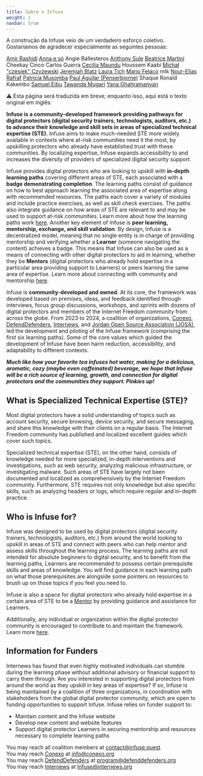```yaml
---
title: Sobre o Infuse
weight: 1
navbar: true
---
```


A construção da Infuse veio de um verdadeiro esforço coletivo. Gostaríamos de agradecer especialmente as seguintes pessoas:

[Amir Rashidi](https://www.miaan.org/)
[Anna e só](https://notapplicable.dev)
Angie Ballesteros
[Anthony Sule](http://www.rtafrica.org/)
[Beatrice Martini](https://www.accessnow.org/help/)
Cheekay Cinco
Carlos Guerra
[Cecilia Maundu](https://linktr.ee/digitaldada)
Houssem Kaabi
[Michał "czesiek" Czyżewski](https://czesiek.net/)
[Jeremiah Blatz](https://jeremiahblatz.com/)
[Laura Tich](https://boltech.global/)
[Mario Felaco](https://conexo.org/)
mtk
[Nour-Elias Rafraf](https://www.linkedin.com/in/nour-elias-rafraf-4041721ba)
[Patricia Musomba](https://www.linkedin.com/in/patriciamusomba)
[Paul Aguilar (Penserbjorne)](http://penserbjorne.com/)
Shaque
Ronald Kakembo
[Samuel Eibu](https://www.linkedin.com/in/samuel-eibu-1b6097aa)
[Tawanda Mugari](https://digitalsociety.africa/)
[Yana Ghahramanyan](https://am.linkedin.com/in/yana-ghahramanyan-b1129250)


⚠️ Esta página será traduzida em breve; enquanto isso, aqui está o texto original em inglês:

**Infuse is a community-developed framework providing pathways for digital protectors (digital security trainers, technologists, auditors, etc.) to advance their knowledge and skill sets in areas of specialized technical expertise (STE).** Infuse aims to make much-needed STE more widely available in contexts where at-risk communities need it the most, by upskilling protectors who already have established trust with these communities. By localizing expertise, Infuse expands accessibility to and increases the diversity of providers of specialized digital security support.

Infuse provides digital protectors who are looking to upskill with **in-depth learning paths** covering different areas of STE, each associated with a **badge demonstrating completion**. The learning paths consist of guidance on how to best approach learning the associated area of expertise along with recommended resources. The paths each cover a variety of modules and include practice exercises, as well as skill check exercises. The paths also integrate guidance on how areas of STE are relevant to and may be used to support at-risk communities. Learn more about how the learning paths work [here](/en/how/). Another key element of Infuse is **peer learning, mentorship, exchange, and skill validation**. By design, Infuse is a decentralized model, meaning that no single entity is in charge of providing mentorship and verifying whether a **Learner** (someone navigating the content) achieves a badge. This means that Infuse can also be used as a means of connecting with other digital protectors to aid in learning, whether they be **Mentors** (digital protectors who already hold expertise in a particular area providing support to Learners) or peers learning the same area of expertise. Learn more about connecting with community and mentorship [here](/en/community/).

Infuse is **community-developed and owned**. At its core, the framework was developed based on premises, ideas, and feedback identified through interviews, focus group discussions, workshops, and sprints with dozens of digital protectors and members of the Internet Freedom community from across the globe. From 2023 to 2024, a coalition of organizations, [Conexo](https://conexo.org/en/home/), [DefendDefenders](https://defenddefenders.org/), [Internews](https://internews.org/), and [Jordan Open Source Association (JOSA)](https://josa.ngo/), led the development and piloting of the Infuse framework (comprising the first six learning paths). Some of the core values which guided the development of Infuse have been harm reduction, accessibility, and adaptability to different contexts.

***Much like how your favorite tea infuses hot water, making for a delicious, aromatic, cozy (maybe even caffeinated) beverage, we hope that Infuse will be a rich source of learning, growth, and connection for digital protectors and the communities they support. Pinkies up!*** 

## What is Specialized Technical Expertise (STE)?

Most digital protectors have a solid understanding of topics such as account security, secure browsing, device security, and secure messaging, and share this knowledge with their clients on a regular basis. The Internet Freedom community has published and localized excellent guides which cover such topics.

Specialized technical expertise (STE), on the other hand, consists of knowledge needed for more specialized, in-depth interventions and investigations, such as web security, analyzing malicious infrastructure, or investigating malware. Such areas of STE have largely not been documented and localized as comprehensively by the Internet Freedom community. Furthermore, STE requires not only knowledge but also specific skills, such as analyzing headers or logs, which require regular and in-depth practice.

## Who is Infuse for?

Infuse was designed to be used by digital protectors (digital security trainers, technologists, auditors, etc.) from around the world looking to upskill in areas of STE and connect with peers who can help mentor and assess skills throughout the learning process. The learning paths are not intended for absolute beginners to digital security, and to benefit from the learning paths, Learners are recommended to possess certain prerequisite skills and areas of knowledge. You will find guidance in each learning path on what those prerequisites are alongside some pointers on resources to brush up on those topics if you feel you need to.

Infuse is also a space for digital protectors who already hold expertise in a certain area of STE to be a [Mentor](/en/community/) by providing guidance and assistance for Learners. 

Additionally, any individual or organization within the digital protector community is encouraged to contribute to and maintain the framework. Learn more [here](/en/contribute/).

## Information for Funders

Internews has found that even highly motivated individuals can stumble during the learning phase without additional advisory or financial support to carry them through. Are you interested in supporting digital protectors from around the world as they upskill in key areas of expertise? If so, Infuse is being maintained by a coalition of three organizations, in coordination with stakeholders from the global digital protector community, which are open to funding opportunities to support Infuse. Infuse relies on funder support to: 

* Maintain content and the Infuse website  
* Develop new content and website features  
* Support digital protector Learners in securing mentorship and resources necessary to complete learning paths

You may reach all coalition members at [contact@infuse.quest](mailto:contact@infuse.quest)\
You may reach [Conexo](https://conexo.org/en/home/) at [info@conexo.org](mailto:info@conexo.org)\
You may reach [DefendDefenders](https://defenddefenders.org/) at [program@defenddefenders.org](mailto:program@defenddefenders.org)\
You may reach [Internews](https://internews.org/) at [Infuse@internews.org](mailto:Infuse@internews.org)